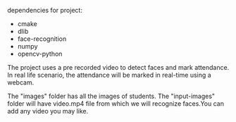 dependencies for project:

- cmake
- dlib
- face-recognition
- numpy
- opencv-python

The project uses a pre recorded video to detect faces and mark attendance.
In real life scenario, the attendance will be marked in real-time using a webcam.

The "images" folder has all the images of students.
The "input-images" folder will have video.mp4 file from which we will
recognize faces.You can add any video you may like.
